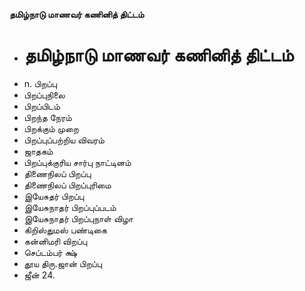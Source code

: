**தமிழ்நாடு மாணவர் கணினித் திட்டம்**
- # தமிழ்நாடு மாணவர் கணினித் திட்டம்
- n. பிறப்பு
- பிறப்புநிலை
- பிறப்பிடம்
- பிறந்த நேரம்
- பிறக்கும் முறை
- பிறப்புப்பற்றிய விவரம்
- ஜாதகம்
- பிறப்புக்குரிய சார்பு நாட்டினம்
- திணைநிலப் பிறப்பு
- திணைநிலப் பிறப்புரிமை
- இயேசுதர் பிறப்பு
- இயேசுநாதர் பிறப்புப்படம்
- இயேசுநாதர் பிறப்புநாள் விழா
- கிறிஸ்துமஸ் பண்டிகை
- கன்னிமரி விறப்பு
- செப்டம்பர் க்ஷ்
- தூய திரு.ஜான் பிறப்பு
- ஜீன் 24.

